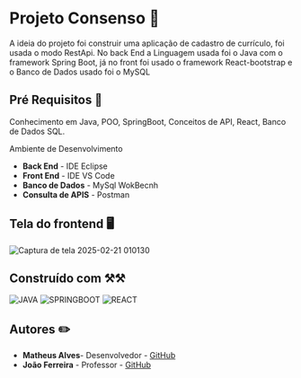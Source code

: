 # Projeto Consenso 📜

A ideia do projeto foi construir uma aplicação de cadastro de currículo, foi usada o modo RestApi. No back End a Linguagem usada foi o Java com o framework Spring Boot, já no front foi usado o framework React-bootstrap e o Banco de Dados usado foi o MySQL

## Pré Requisitos 📜

Conhecimento em Java, POO, SpringBoot, Conceitos de API, React, Banco de Dados SQL.

Ambiente de Desenvolvimento

* **Back End** - IDE Eclipse
* **Front End** - IDE VS Code
* **Banco de Dados** - MySql WokBecnh
* **Consulta de APIS** - Postman 

## Tela do frontend 🖥️

![Captura de tela 2025-02-21 010130](https://github.com/user-attachments/assets/810062f2-dda6-458d-a99e-45c3a3eaef3f)

##  Construído com ⚒️⚒

![JAVA](https://img.shields.io/badge/Java-ED8B00?style=for-the-badge&logo=openjdk&logoColor=white)
![SPRINGBOOT](https://img.shields.io/badge/SpringBoot-6DB33F?style=flat-square&logo=Spring&logoColor=white)
![REACT](https://shields.io/badge/react-black?logo=react&style=for-the-badge)

## Autores ✏️

* **Matheus Alves**- Desenvolvedor - [GitHub](https://github.com/devmatheus010)
* **João Ferreira** - Professor - [GitHub](https://github.com/joaoferreirape)

